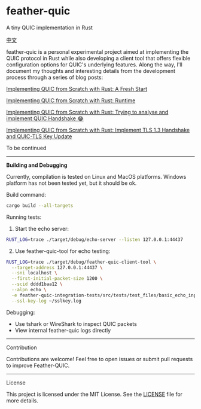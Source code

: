 # feather-quic
A tiny QUIC implementation in Rust

[中文](./README.md)

feather-quic is a personal experimental project aimed at implementing the QUIC protocol in Rust while also developing a client tool that offers flexible configuration options for QUIC's underlying features. Along the way, I'll document my thoughts and interesting details from the development process through a series of blog posts:

[Implementing QUIC from Scratch with Rust: A Fresh Start](https://jt26wzz.com/en/posts/0001-implement-quic-in-rust-en/)

[Implementing QUIC from Scratch with Rust: Runtime](https://jt26wzz.com/en/posts/0002-implement-quic-in-rust-en/)

[Implementing QUIC from Scratch with Rust: Trying to analyse and implement QUIC Handshake 😂](https://jt26wzz.com/en/posts/0003-implement-quic-in-rust-en/)

[Implementing QUIC from Scratch with Rust: Implement TLS 1.3 Handshake and QUIC-TLS Key Update](https://jt26wzz.com/en/posts/0004-implement-quic-in-rust-en/)

To be continued

---

**Building and Debugging**

Currently, compilation is tested on Linux and MacOS platforms. Windows platform has not been tested yet, but it should be ok.

Build command:

```bash
cargo build --all-targets
```

Running tests:

1. Start the echo server:
```bash
RUST_LOG=trace ./target/debug/echo-server --listen 127.0.0.1:44437
```

2. Use feather-quic-tool for echo testing:
```bash
RUST_LOG=trace ./target/debug/feather-quic-client-tool \
  --target-address 127.0.0.1:44437 \
  --sni localhost \
  --first-initial-packet-size 1200 \
  --scid dddd1baa12 \
  --alpn echo \
  -e feather-quic-integration-tests/src/tests/test_files/basic_echo_input \
  --ssl-key-log ~/sslkey.log
```

Debugging:

- Use tshark or WireShark to inspect QUIC packets
- View internal feather-quic logs directly

---

Contribution

Contributions are welcome! Feel free to open issues or submit pull requests to improve Feather-QUIC.

---

License

This project is licensed under the MIT License. See the [LICENSE](./LICENSE.md) file for more details.
